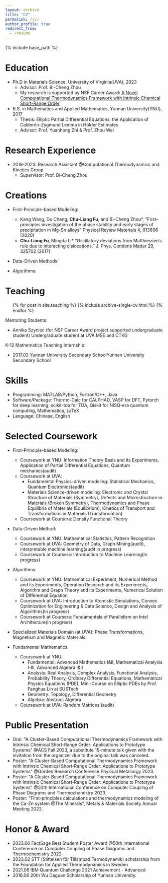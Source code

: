 ```yaml
---
layout: archive
title: "CV"
permalink: /cv/
author_profile: true
redirect_from:
  - /resume
---
```


{% include base_path %}

Education
======
* Ph.D in Materials Science, University of Virginia(UVA), 2023
  * Advisor: Prof. Bi-Cheng Zhou
  * My research is supported by NSF Career Award: [A Novel Computational Thermodynamics Framework with Intrinsic Chemical Short-Range Order](https://www.nsf.gov/awardsearch/showAward?AWD_ID=2042284)
* B.S. in Mathematics and Applied Mathematics, Yunnan University(YNU), 2017
  * Thesis: Elliptic Partial Differential Equations: the Application of Calderón-Zygmund Lemma in Hölder Estimates
  * Advisor: Prof. Yuanhong Zhi & Prof. Zhou Wei

Research Experience
======
* 2018-2023: Research Assistant @Computational Thermodynamics and Kinetics Group 
  * Supervisor: Prof. Bi-Cheng Zhou
  

Creations
======
* First-Principle-based Modeling:
  * Kang Wang, Du Cheng, **Chu-Liang Fu**, and Bi-Cheng Zhou*, "First-principles investigation of the phase stability and early stages of precipitation in Mg-Sn alloys"  Physical Review Materials 4, 013606 (2020)
  * **Chu-Liang Fu**, Mingda Li* “Oscillatory deviations from Matthiessen’s rule due to interacting dislocations.” J. Phys. Condens Matter 29, 325702 (2017)

* Data-Driven Methods:

* Algorithms:

  
Teaching
======
  <ul>{% for post in site.teaching %}
    {% include archive-single-cv.html %}
  {% endfor %}</ul>


Mentoring Students: 
* Annika Szyniec (for NSF Career Award project supported undergraduate student) Undergraduate student at UVA MSE and CTKG



K-12 Mathematics Teaching Internship:
* 2017.03 Yunnan University Secondary SchoolYunnan University Secondary School



Skills
======
* Programming: MATLAB/Python, Fortran/C++, Java
* Software/Package: Thermo-Calc for CALPHAD, VASP for DFT, Pytorch for deep learning, scikit-tda for TDA, Qiskit for NISQ-era quantum computing, Mathematica, LaTeX
* Language: Chinese, English


Selected Coursework
======
* First-Principle-based Modeling:
  * Coursework at YNU: Information Theory Basis and its Experiments, Application of Partial Differential Equations, Quantum mechanics(audit)
  * Coursework at UVA: 
    * Fundamental Physics-driven modeling: Statistical Mechanics, Quantum Electronics(audit)
    * Materials Science-driven modeling: Electronic and Crystal Structure of Materials (Symmetry), Defects and Microstructure in Materials (Broken Symmetry), Thermodynamics and Phase Equilibria of Materials (Equilibrium), Kinetics of Transport and Transformations in Materials (Transformation)
  * Coursework at Coursera: Density Functional Theory

* Data-Driven Method:
  * Coursework at YNU: Mathematical Statistics, Pattern Recognition
  * Coursework at UVA: Geometry of Data, Graph Mining(audit), interpretable machine learning(audit in progress)
  * Coursework at Coursera: Introduction to Machine Learning(In progress)

* Algorithms:
  * Coursework at YNU: Mathematical Experiment, Numerical Method and its Experiments, Operation Research and its Experiments, Algorithm and Graph Theory and its Experiments, Numerical Solution of Differential Equation
  * Coursework at UVA: Introduction to Atomistic Simulations, Convex Optimization for Engineering & Data Science, Design and Analysis of Algorithms(In progress)
  * Coursework at Coursera: Fundamentals of Parallelism on Intel Architecture(In progress)

* Specialized Materials Domain (at UVA):
Phase Transformations, Magnetism and Magnetic Materials

* Fundamental Mathematics:
  * Coursework at YNU:
    * Fundamental: Advanced Mathematics I&II, Mathematical Analysis I-III, Advanced Algebra I&II
    * Analysis: Real Analysis, Complex Analysis, Functional Analysis, Probability Theory, Ordinary Differential Equations, Mathematical Physics Equations (PDE), Mini-Course on Elliptic PDEs by Prof. Fanghua Lin at SUSTech
    * Geometry: Topology, Differential Geometry
    * Algebra: Abstract Algebra
  * Coursework at UVA: Random Matrices (audit)




Public Presentation
======
* Oral: "A Cluster-Based Computational Thermodynamics Framework with Intrinsic Chemical Short-Range Order: Applications to Prototype Systems" @ACS Fall 2023, a substitute 15-minute talk given with the invitation from the organizer due to the original talk was canceled.
* Poster: "A Cluster-Based Computational Thermodynamics Framework with Intrinsic Chemical Short-Range Order: Applications to Prototype Systems" @Gorden Research Conference Physical Metallurgy 2023.
* Poster: "A Cluster-Based Computational Thermodynamics Framework with Intrinsic Chemical Short-Range Order: Applications to Prototype Systems" @50th International Conference on Computer Coupling of Phase Diagrams and Thermochemistry 2023.
* Poster: "First-principles calculations and thermodynamics modeling of the Ca-Zn system @The Minerals", Metals & Materials Society Annual Meeting 2022.


Honor & Award
======
* 2023.06 FactSage Best Student Poster Award @50th International Conference on Computer Coupling of Phase Diagrams and Thermochemistry 2023
* 2023.02 STT (Stiftelsen för Tillämpad Termodynamik) scholarship from the Foundation for Applied Thermodynamics in Sweden
* 2021.06 IBM Quantum Challenge 2021 Achievement - Advanced
* 2016.06 20th Wu Daguan Scholarship of Yunnan University.



